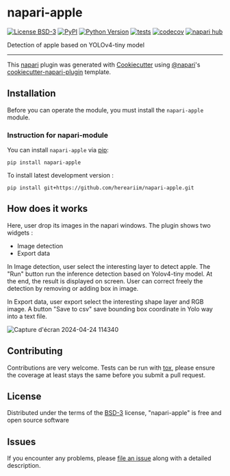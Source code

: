 # napari-apple

[![License BSD-3](https://img.shields.io/pypi/l/napari-apple.svg?color=green)](https://github.com/hereariim/napari-apple/raw/main/LICENSE)
[![PyPI](https://img.shields.io/pypi/v/napari-apple.svg?color=green)](https://pypi.org/project/napari-apple)
[![Python Version](https://img.shields.io/pypi/pyversions/napari-apple.svg?color=green)](https://python.org)
[![tests](https://github.com/hereariim/napari-apple/workflows/tests/badge.svg)](https://github.com/hereariim/napari-apple/actions)
[![codecov](https://codecov.io/gh/hereariim/napari-apple/branch/main/graph/badge.svg)](https://codecov.io/gh/hereariim/napari-apple)
[![napari hub](https://img.shields.io/endpoint?url=https://api.napari-hub.org/shields/napari-apple)](https://napari-hub.org/plugins/napari-apple)

Detection of apple based on YOLOv4-tiny model

----------------------------------

This [napari] plugin was generated with [Cookiecutter] using [@napari]'s [cookiecutter-napari-plugin] template.

<!--
Don't miss the full getting started guide to set up your new package:
https://github.com/napari/cookiecutter-napari-plugin#getting-started

and review the napari docs for plugin developers:
https://napari.org/plugins/index.html
-->

## Installation

Before you can operate the module, you must install the `napari-apple` module.

### Instruction for napari-module

You can install `napari-apple` via [pip]:

    pip install napari-apple

To install latest development version :

    pip install git+https://github.com/hereariim/napari-apple.git

## How does it works

Here, user drop its images in the napari windows. The plugin shows two widgets : 
- Image detection
- Export data

In Image detection, user select the interesting layer to detect apple. The "Run" button run the inference detection based on Yolov4-tiny model. At the end, the result is displayed on screen. User can correct freely the detection by removing or adding box in image.

In Export data, user export select the interesting shape layer and RGB image. A button "Save to csv" save bounding box coordinate in Yolo way into a text file.

![Capture d'écran 2024-04-24 114340](https://github.com/hereariim/napari-apple/assets/93375163/d8873a6a-8ebb-4686-bfe9-e7e7729378b1)


## Contributing

Contributions are very welcome. Tests can be run with [tox], please ensure
the coverage at least stays the same before you submit a pull request.

## License

Distributed under the terms of the [BSD-3] license,
"napari-apple" is free and open source software

## Issues

If you encounter any problems, please [file an issue] along with a detailed description.

[napari]: https://github.com/napari/napari
[Cookiecutter]: https://github.com/audreyr/cookiecutter
[@napari]: https://github.com/napari
[MIT]: http://opensource.org/licenses/MIT
[BSD-3]: http://opensource.org/licenses/BSD-3-Clause
[GNU GPL v3.0]: http://www.gnu.org/licenses/gpl-3.0.txt
[GNU LGPL v3.0]: http://www.gnu.org/licenses/lgpl-3.0.txt
[Apache Software License 2.0]: http://www.apache.org/licenses/LICENSE-2.0
[Mozilla Public License 2.0]: https://www.mozilla.org/media/MPL/2.0/index.txt
[cookiecutter-napari-plugin]: https://github.com/napari/cookiecutter-napari-plugin

[file an issue]: https://github.com/hereariim/napari-apple/issues

[napari]: https://github.com/napari/napari
[tox]: https://tox.readthedocs.io/en/latest/
[pip]: https://pypi.org/project/pip/
[PyPI]: https://pypi.org/
